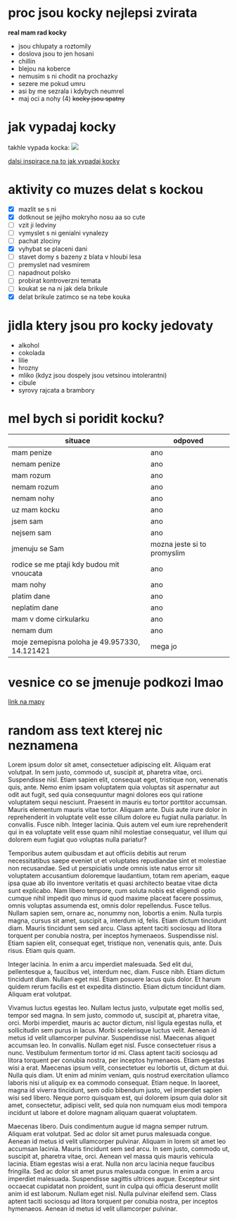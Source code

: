 # proc jsou kocky nejlepsi zvirata
**real mam rad kocky**

- jsou chlupaty a roztomily
- doslova jsou to jen hosani
- chillin
- blejou na koberce
- nemusim s ni chodit na prochazky
- sezere me pokud umru
- asi by me sezrala i kdybych neumrel
- maj oci a nohy (4)
~~kocky jsou spatny~~

# jak vypadaj kocky
takhle vypada kocka: 
![](https://i.pinimg.com/736x/bd/d4/bf/bdd4bf8f53cefcb358a97e69b7c0db50.jpg)


[dalsi inspirace na to jak vypadaj kocky](https://stock.adobe.com/cz/search?k=cat)

# aktivity co muzes delat s kockou

- [x] mazlit se s ni
- [x] dotknout se jejiho mokryho nosu aa so cute
- [ ] vzit ji ledviny
- [ ] vymyslet s ni genialni vynalezy
- [ ] pachat zlociny
- [x] vyhybat se placeni dani
- [ ] stavet domy s bazeny z blata v hloubi lesa
- [ ] premyslet nad vesmirem
- [ ] napadnout polsko
- [ ] probirat kontroverzni temata
- [ ] koukat se na ni jak dela brikule
- [x] delat brikule zatimco se na tebe kouka

# jidla ktery jsou pro kocky jedovaty
- alkohol
- cokolada
- lilie
- hrozny
- mliko (kdyz jsou dospely jsou vetsinou intolerantni)
- cibule
- syrovy rajcata a brambory

# mel bych si poridit kocku?

| situace | odpoved |
| ----------- | ----------- |
| mam penize | ano |
| nemam penize | ano |
| mam rozum | ano |
| nemam rozum | ano |
| nemam nohy | ano |
| uz mam kocku | ano |
| jsem sam | ano |
| nejsem sam | ano |
| jmenuju se Sam | mozna jeste si to promyslim |
| rodice se me ptaji kdy budou mit vnoucata | ano |
| mam nohy | ano |
| platim dane | ano |
| neplatim dane | ano |
| mam v dome cirkularku | ano |
| nemam dum | ano |
| moje zemepisna poloha je 49.957330, 14.121421 | mega jo | 

# vesnice co se jmenuje podkozi lmao
[link na mapy](https://www.google.com/maps/place/Podkoz%C3%AD,+266+01+Chy%C5%88ava/@50.0482522,14.0294858,12z/data=!4m10!1m2!2m1!1smaps!3m6!1s0x470bba14f056b2fb:0xf02d8013830d0b2!8m2!3d50.048253!4d14.1127853!15sCgRtYXBzkgEMbmVpZ2hib3Job29k4AEA!16s%2Fg%2F121g72hb?entry=ttu)

# random ass text kterej nic neznamena

Lorem ipsum dolor sit amet, consectetuer adipiscing elit. Aliquam erat volutpat. In sem justo, commodo ut, suscipit at, pharetra vitae, orci. Suspendisse nisl. Etiam sapien elit, consequat eget, tristique non, venenatis quis, ante. Nemo enim ipsam voluptatem quia voluptas sit aspernatur aut odit aut fugit, sed quia consequuntur magni dolores eos qui ratione voluptatem sequi nesciunt. Praesent in mauris eu tortor porttitor accumsan. Mauris elementum mauris vitae tortor. Aliquam ante. Duis aute irure dolor in reprehenderit in voluptate velit esse cillum dolore eu fugiat nulla pariatur. In convallis. Fusce nibh. Integer lacinia. Quis autem vel eum iure reprehenderit qui in ea voluptate velit esse quam nihil molestiae consequatur, vel illum qui dolorem eum fugiat quo voluptas nulla pariatur?

Temporibus autem quibusdam et aut officiis debitis aut rerum necessitatibus saepe eveniet ut et voluptates repudiandae sint et molestiae non recusandae. Sed ut perspiciatis unde omnis iste natus error sit voluptatem accusantium doloremque laudantium, totam rem aperiam, eaque ipsa quae ab illo inventore veritatis et quasi architecto beatae vitae dicta sunt explicabo. Nam libero tempore, cum soluta nobis est eligendi optio cumque nihil impedit quo minus id quod maxime placeat facere possimus, omnis voluptas assumenda est, omnis dolor repellendus. Fusce tellus. Nullam sapien sem, ornare ac, nonummy non, lobortis a enim. Nulla turpis magna, cursus sit amet, suscipit a, interdum id, felis. Etiam dictum tincidunt diam. Mauris tincidunt sem sed arcu. Class aptent taciti sociosqu ad litora torquent per conubia nostra, per inceptos hymenaeos. Suspendisse nisl. Etiam sapien elit, consequat eget, tristique non, venenatis quis, ante. Duis risus. Etiam quis quam.

Integer lacinia. In enim a arcu imperdiet malesuada. Sed elit dui, pellentesque a, faucibus vel, interdum nec, diam. Fusce nibh. Etiam dictum tincidunt diam. Nullam eget nisl. Etiam posuere lacus quis dolor. Et harum quidem rerum facilis est et expedita distinctio. Etiam dictum tincidunt diam. Aliquam erat volutpat.

Vivamus luctus egestas leo. Nullam lectus justo, vulputate eget mollis sed, tempor sed magna. In sem justo, commodo ut, suscipit at, pharetra vitae, orci. Morbi imperdiet, mauris ac auctor dictum, nisl ligula egestas nulla, et sollicitudin sem purus in lacus. Morbi scelerisque luctus velit. Aenean id metus id velit ullamcorper pulvinar. Suspendisse nisl. Maecenas aliquet accumsan leo. In convallis. Nullam eget nisl. Fusce consectetuer risus a nunc. Vestibulum fermentum tortor id mi. Class aptent taciti sociosqu ad litora torquent per conubia nostra, per inceptos hymenaeos. Etiam egestas wisi a erat. Maecenas ipsum velit, consectetuer eu lobortis ut, dictum at dui. Nulla quis diam. Ut enim ad minim veniam, quis nostrud exercitation ullamco laboris nisi ut aliquip ex ea commodo consequat. Etiam neque. In laoreet, magna id viverra tincidunt, sem odio bibendum justo, vel imperdiet sapien wisi sed libero. Neque porro quisquam est, qui dolorem ipsum quia dolor sit amet, consectetur, adipisci velit, sed quia non numquam eius modi tempora incidunt ut labore et dolore magnam aliquam quaerat voluptatem.

Maecenas libero. Duis condimentum augue id magna semper rutrum. Aliquam erat volutpat. Sed ac dolor sit amet purus malesuada congue. Aenean id metus id velit ullamcorper pulvinar. Aliquam in lorem sit amet leo accumsan lacinia. Mauris tincidunt sem sed arcu. In sem justo, commodo ut, suscipit at, pharetra vitae, orci. Aenean vel massa quis mauris vehicula lacinia. Etiam egestas wisi a erat. Nulla non arcu lacinia neque faucibus fringilla. Sed ac dolor sit amet purus malesuada congue. In enim a arcu imperdiet malesuada. Suspendisse sagittis ultrices augue. Excepteur sint occaecat cupidatat non proident, sunt in culpa qui officia deserunt mollit anim id est laborum. Nullam eget nisl. Nulla pulvinar eleifend sem. Class aptent taciti sociosqu ad litora torquent per conubia nostra, per inceptos hymenaeos. Aenean id metus id velit ullamcorper pulvinar.


